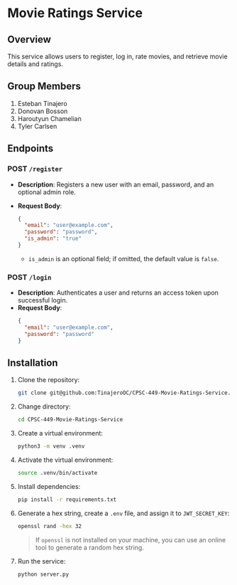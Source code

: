 # Movie Ratings Service

## Overview

This service allows users to register, log in, rate movies, and retrieve movie details and ratings.

## Group Members

1. Esteban Tinajero
2. Donovan Bosson
3. Haroutyun Chamelian
4. Tyler Carlsen

## Endpoints

### POST `/register`

- **Description**: Registers a new user with an email, password, and an optional admin role.
- **Request Body**:

  ```json
  {
    "email": "user@example.com",
    "password": "password",
    "is_admin": "true"
  }
  ```

  - `is_admin` is an optional field; if omitted, the default value is `false`.

### POST `/login`

- **Description**: Authenticates a user and returns an access token upon successful login.
- **Request Body**:
  ```json
  {
    "email": "user@example.com",
    "password": "password"
  }
  ```

## Installation

1. Clone the repository:

   ```bash
   git clone git@github.com:TinajeroOC/CPSC-449-Movie-Ratings-Service.git
   ```

2. Change directory:

   ```bash
   cd CPSC-449-Movie-Ratings-Service
   ```

3. Create a virtual environment:

   ```bash
   python3 -m venv .venv
   ```

4. Activate the virtual environment:

   ```bash
   source .venv/bin/activate
   ```

5. Install dependencies:

   ```bash
   pip install -r requirements.txt
   ```

6. Generate a hex string, create a `.env` file, and assign it to `JWT_SECRET_KEY`:

   ```bash
   openssl rand -hex 32
   ```

   > If `openssl` is not installed on your machine, you can use an online tool to generate a random hex string.

7. Run the service:
   ```bash
   python server.py
   ```

